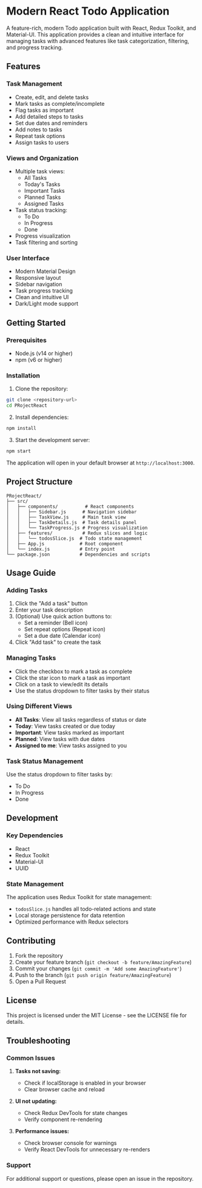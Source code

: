 # Modern React Todo Application

A feature-rich, modern Todo application built with React, Redux Toolkit, and Material-UI. This application provides a clean and intuitive interface for managing tasks with advanced features like task categorization, filtering, and progress tracking.

## Features

### Task Management
- Create, edit, and delete tasks
- Mark tasks as complete/incomplete
- Flag tasks as important
- Add detailed steps to tasks
- Set due dates and reminders
- Add notes to tasks
- Repeat task options
- Assign tasks to users

### Views and Organization
- Multiple task views:
  - All Tasks
  - Today's Tasks
  - Important Tasks
  - Planned Tasks
  - Assigned Tasks
- Task status tracking:
  - To Do
  - In Progress
  - Done
- Progress visualization
- Task filtering and sorting

### User Interface
- Modern Material Design
- Responsive layout
- Sidebar navigation
- Task progress tracking
- Clean and intuitive UI
- Dark/Light mode support

## Getting Started

### Prerequisites
- Node.js (v14 or higher)
- npm (v6 or higher)

### Installation

1. Clone the repository:
```bash
git clone <repository-url>
cd PRojectReact
```

2. Install dependencies:
```bash
npm install
```

3. Start the development server:
```bash
npm start
```

The application will open in your default browser at `http://localhost:3000`.

## Project Structure

```
PRojectReact/
├── src/
│   ├── components/          # React components
│   │   ├── Sidebar.js      # Navigation sidebar
│   │   ├── TaskView.js     # Main task view
│   │   ├── TaskDetails.js  # Task details panel
│   │   └── TaskProgress.js # Progress visualization
│   ├── features/           # Redux slices and logic
│   │   └── todosSlice.js  # Todo state management
│   ├── App.js             # Root component
│   └── index.js           # Entry point
└── package.json           # Dependencies and scripts
```

## Usage Guide

### Adding Tasks
1. Click the "Add a task" button
2. Enter your task description
3. (Optional) Use quick action buttons to:
   - Set a reminder (Bell icon)
   - Set repeat options (Repeat icon)
   - Set a due date (Calendar icon)
4. Click "Add task" to create the task

### Managing Tasks
- Click the checkbox to mark a task as complete
- Click the star icon to mark a task as important
- Click on a task to view/edit its details
- Use the status dropdown to filter tasks by their status

### Using Different Views
- **All Tasks**: View all tasks regardless of status or date
- **Today**: View tasks created or due today
- **Important**: View tasks marked as important
- **Planned**: View tasks with due dates
- **Assigned to me**: View tasks assigned to you

### Task Status Management
Use the status dropdown to filter tasks by:
- To Do
- In Progress
- Done

## Development

### Key Dependencies
- React
- Redux Toolkit
- Material-UI
- UUID

### State Management
The application uses Redux Toolkit for state management:
- `todosSlice.js` handles all todo-related actions and state
- Local storage persistence for data retention
- Optimized performance with Redux selectors

## Contributing
1. Fork the repository
2. Create your feature branch (`git checkout -b feature/AmazingFeature`)
3. Commit your changes (`git commit -m 'Add some AmazingFeature'`)
4. Push to the branch (`git push origin feature/AmazingFeature`)
5. Open a Pull Request

## License
This project is licensed under the MIT License - see the LICENSE file for details.

## Troubleshooting

### Common Issues

1. **Tasks not saving:**
   - Check if localStorage is enabled in your browser
   - Clear browser cache and reload

2. **UI not updating:**
   - Check Redux DevTools for state changes
   - Verify component re-rendering

3. **Performance issues:**
   - Check browser console for warnings
   - Verify React DevTools for unnecessary re-renders

### Support
For additional support or questions, please open an issue in the repository. 